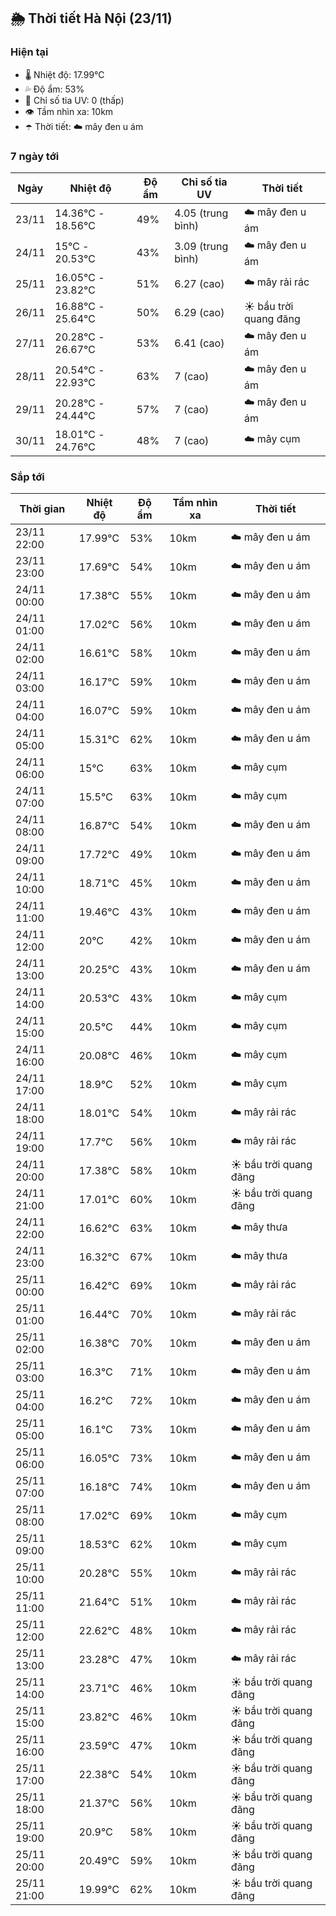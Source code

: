 ## 🌦️ Thời tiết Hà Nội (23/11)

### Hiện tại

- 🌡️ Nhiệt độ: 17.99℃
- 💦 Độ ẩm: 53%
- 🌟 Chỉ số tia UV: 0 (thấp)
- 👁️ Tầm nhìn xa: 10km
- ☂️ Thời tiết: ☁️ mây đen u ám

### 7 ngày tới

| Ngày | Nhiệt độ | Độ ẩm | Chỉ số tia UV | Thời tiết |
| --- | --- | --- | --- | --- |
| 23/11 | 14.36℃ - 18.56℃ | 49% | 4.05 (trung bình) | ☁️ mây đen u ám |
| 24/11 | 15℃ - 20.53℃ | 43% | 3.09 (trung bình) | ☁️ mây đen u ám |
| 25/11 | 16.05℃ - 23.82℃ | 51% | 6.27 (cao) | ☁️ mây rải rác |
| 26/11 | 16.88℃ - 25.64℃ | 50% | 6.29 (cao) | ☀️ bầu trời quang đãng |
| 27/11 | 20.28℃ - 26.67℃ | 53% | 6.41 (cao) | ☁️ mây đen u ám |
| 28/11 | 20.54℃ - 22.93℃ | 63% | 7 (cao) | ☁️ mây đen u ám |
| 29/11 | 20.28℃ - 24.44℃ | 57% | 7 (cao) | ☁️ mây đen u ám |
| 30/11 | 18.01℃ - 24.76℃ | 48% | 7 (cao) | ☁️ mây cụm |

### Sắp tới

| Thời gian | Nhiệt độ | Độ ẩm | Tầm nhìn xa | Thời tiết |
| --- | --- | --- | --- | --- |
| 23/11 22:00 | 17.99℃ | 53% | 10km | ☁️ mây đen u ám |
| 23/11 23:00 | 17.69℃ | 54% | 10km | ☁️ mây đen u ám |
| 24/11 00:00 | 17.38℃ | 55% | 10km | ☁️ mây đen u ám |
| 24/11 01:00 | 17.02℃ | 56% | 10km | ☁️ mây đen u ám |
| 24/11 02:00 | 16.61℃ | 58% | 10km | ☁️ mây đen u ám |
| 24/11 03:00 | 16.17℃ | 59% | 10km | ☁️ mây đen u ám |
| 24/11 04:00 | 16.07℃ | 59% | 10km | ☁️ mây đen u ám |
| 24/11 05:00 | 15.31℃ | 62% | 10km | ☁️ mây đen u ám |
| 24/11 06:00 | 15℃ | 63% | 10km | ☁️ mây cụm |
| 24/11 07:00 | 15.5℃ | 63% | 10km | ☁️ mây cụm |
| 24/11 08:00 | 16.87℃ | 54% | 10km | ☁️ mây đen u ám |
| 24/11 09:00 | 17.72℃ | 49% | 10km | ☁️ mây đen u ám |
| 24/11 10:00 | 18.71℃ | 45% | 10km | ☁️ mây đen u ám |
| 24/11 11:00 | 19.46℃ | 43% | 10km | ☁️ mây đen u ám |
| 24/11 12:00 | 20℃ | 42% | 10km | ☁️ mây đen u ám |
| 24/11 13:00 | 20.25℃ | 43% | 10km | ☁️ mây đen u ám |
| 24/11 14:00 | 20.53℃ | 43% | 10km | ☁️ mây cụm |
| 24/11 15:00 | 20.5℃ | 44% | 10km | ☁️ mây cụm |
| 24/11 16:00 | 20.08℃ | 46% | 10km | ☁️ mây cụm |
| 24/11 17:00 | 18.9℃ | 52% | 10km | ☁️ mây cụm |
| 24/11 18:00 | 18.01℃ | 54% | 10km | ☁️ mây rải rác |
| 24/11 19:00 | 17.7℃ | 56% | 10km | ☁️ mây rải rác |
| 24/11 20:00 | 17.38℃ | 58% | 10km | ☀️ bầu trời quang đãng |
| 24/11 21:00 | 17.01℃ | 60% | 10km | ☀️ bầu trời quang đãng |
| 24/11 22:00 | 16.62℃ | 63% | 10km | ☁️ mây thưa |
| 24/11 23:00 | 16.32℃ | 67% | 10km | ☁️ mây thưa |
| 25/11 00:00 | 16.42℃ | 69% | 10km | ☁️ mây rải rác |
| 25/11 01:00 | 16.44℃ | 70% | 10km | ☁️ mây rải rác |
| 25/11 02:00 | 16.38℃ | 70% | 10km | ☁️ mây đen u ám |
| 25/11 03:00 | 16.3℃ | 71% | 10km | ☁️ mây đen u ám |
| 25/11 04:00 | 16.2℃ | 72% | 10km | ☁️ mây đen u ám |
| 25/11 05:00 | 16.1℃ | 73% | 10km | ☁️ mây đen u ám |
| 25/11 06:00 | 16.05℃ | 73% | 10km | ☁️ mây đen u ám |
| 25/11 07:00 | 16.18℃ | 74% | 10km | ☁️ mây đen u ám |
| 25/11 08:00 | 17.02℃ | 69% | 10km | ☁️ mây cụm |
| 25/11 09:00 | 18.53℃ | 62% | 10km | ☁️ mây cụm |
| 25/11 10:00 | 20.28℃ | 55% | 10km | ☁️ mây rải rác |
| 25/11 11:00 | 21.64℃ | 51% | 10km | ☁️ mây rải rác |
| 25/11 12:00 | 22.62℃ | 48% | 10km | ☁️ mây rải rác |
| 25/11 13:00 | 23.28℃ | 47% | 10km | ☁️ mây rải rác |
| 25/11 14:00 | 23.71℃ | 46% | 10km | ☀️ bầu trời quang đãng |
| 25/11 15:00 | 23.82℃ | 46% | 10km | ☀️ bầu trời quang đãng |
| 25/11 16:00 | 23.59℃ | 47% | 10km | ☀️ bầu trời quang đãng |
| 25/11 17:00 | 22.38℃ | 54% | 10km | ☀️ bầu trời quang đãng |
| 25/11 18:00 | 21.37℃ | 56% | 10km | ☀️ bầu trời quang đãng |
| 25/11 19:00 | 20.9℃ | 58% | 10km | ☀️ bầu trời quang đãng |
| 25/11 20:00 | 20.49℃ | 59% | 10km | ☀️ bầu trời quang đãng |
| 25/11 21:00 | 19.99℃ | 62% | 10km | ☀️ bầu trời quang đãng |
